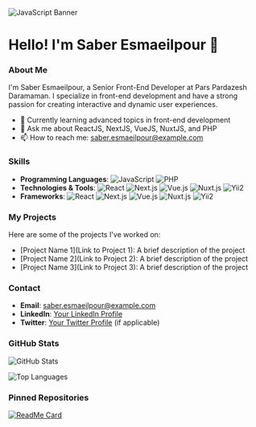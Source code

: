 ![JavaScript Banner](https://miro.medium.com/max/1200/1*86RzbL3dbBwU1Qd9lHBAxg.png)

# Hello! I'm Saber Esmaeilpour 👋

### About Me

I'm Saber Esmaeilpour, a Senior Front-End Developer at Pars Pardazesh Daramaman. I specialize in front-end development and have a strong passion for creating interactive and dynamic user experiences.

- 🌱 Currently learning advanced topics in front-end development
- 💬 Ask me about ReactJS, NextJS, VueJS, NuxtJS, and PHP
- 📫 How to reach me: saber.esmaeilpour@example.com

### Skills

- **Programming Languages**:
  ![JavaScript](https://img.shields.io/badge/-JavaScript-F7DF1E?style=flat-square&logo=javascript&logoColor=black)
  ![PHP](https://img.shields.io/badge/-PHP-777BB4?style=flat-square&logo=php&logoColor=white)
- **Technologies & Tools**:
  ![React](https://img.shields.io/badge/-React-61DAFB?style=flat-square&logo=react&logoColor=black)
  ![Next.js](https://img.shields.io/badge/-Next.js-000000?style=flat-square&logo=nextdotjs&logoColor=white)
  ![Vue.js](https://img.shields.io/badge/-Vue.js-4FC08D?style=flat-square&logo=vue.js&logoColor=white)
  ![Nuxt.js](https://img.shields.io/badge/-Nuxt.js-00C58E?style=flat-square&logo=nuxt.js&logoColor=white)
  ![Yii2](https://img.shields.io/badge/-Yii2-0087CB?style=flat-square&logo=yii&logoColor=white)
- **Frameworks**:
  ![React](https://img.shields.io/badge/-React-61DAFB?style=flat-square&logo=react&logoColor=black)
  ![Next.js](https://img.shields.io/badge/-Next.js-000000?style=flat-square&logo=nextdotjs&logoColor=white)
  ![Vue.js](https://img.shields.io/badge/-Vue.js-4FC08D?style=flat-square&logo=vue.js&logoColor=white)
  ![Nuxt.js](https://img.shields.io/badge/-Nuxt.js-00C58E?style=flat-square&logo=nuxt.js&logoColor=white)
  ![Yii2](https://img.shields.io/badge/-Yii2-0087CB?style=flat-square&logo=yii&logoColor=white)

### My Projects

Here are some of the projects I've worked on:

- [Project Name 1](Link to Project 1): A brief description of the project
- [Project Name 2](Link to Project 2): A brief description of the project
- [Project Name 3](Link to Project 3): A brief description of the project

### Contact

- **Email**: saber.esmaeilpour@example.com
- **LinkedIn**: [Your LinkedIn Profile](https://linkedin.com/in/yourprofile)
- **Twitter**: [Your Twitter Profile](https://twitter.com/yourprofile) (if applicable)

### GitHub Stats

![GitHub Stats](https://github-readme-stats.vercel.app/api?username=sasver1994&show_icons=true&theme=radical)

![Top Languages](https://github-readme-stats.vercel.app/api/top-langs/?username=sasver1994&layout=compact&theme=radical)

### Pinned Repositories

[![ReadMe Card](https://github-readme-stats.vercel.app/api/pin/?username=sasver1994&repo=RepositoryName)](https://github.com/sasver1994/RepositoryName)
